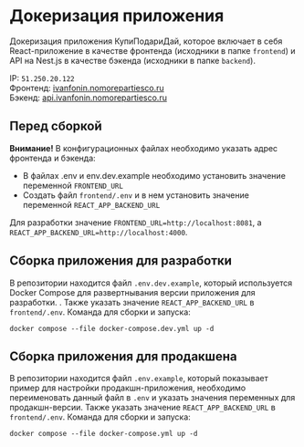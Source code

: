 # Докеризация приложения

Докеризация приложения КупиПодариДай, которое включает в себя React-приложение в качестве фронтенда (исходники в папке `frontend`) и API на Nest.js в качестве бэкенда (исходники в папке `backend`). 

IP: `51.250.20.122`  
Фронтенд: [ivanfonin.nomorepartiesco.ru](https://ivanfonin.nomorepartiesco.ru/)  
Бэкенд: [api.ivanfonin.nomorepartiesco.ru](https://api.ivanfonin.nomorepartiesco.ru/)  

## Перед сборкой

**Внимание!** В конфигурационных файлах необходимо указать адрес фронтенда и бэкенда:
- В файлах .env и env.dev.example необходимо установить значение переменной `FRONTEND_URL`
- Создать файл `frontend/.env` и в нем установить значение переменной `REACT_APP_BACKEND_URL`

Для разработки значение `FRONTEND_URL=http://localhost:8081`, а `REACT_APP_BACKEND_URL=http://localhost:4000`.

## Сборка приложения для разработки

В репозитории находится файл `.env.dev.example`, который используется Docker Compose для развертнывания версии приложения для разработки. . Также указать значение `REACT_APP_BACKEND_URL` в `frontend/.env`. Команда для сборки и запуска:

`docker compose --file docker-compose.dev.yml up -d`

## Сборка приложения для продакшена

В репозитории находится файл `.env.example`, который показывает пример для настройки продакшн-приложения, необходимо переименовать данный файл в `.env` и указать значения переменных для продакшн-версии. Также указать значение `REACT_APP_BACKEND_URL` в `frontend/.env`.   Команда для сборки и запуска:

`docker compose --file docker-compose.yml up -d`
